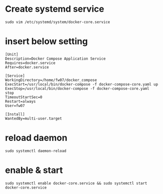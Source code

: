# Create systemd service
```
sudo vim /etc/systemd/system/docker-core.service
```
# insert below setting
```
[Unit]
Description=Docker Compose Application Service
Requires=docker.service
After=docker.service

[Service]
WorkingDirectory=/home/fw07/docker_compose
ExecStart=/usr/local/bin/docker-compose -f docker-compose-core.yaml up
ExecStop=/usr/local/bin/docker-compose -f docker-compose-core.yaml stop
TimeoutStartSec=0
Restart=always
User=fw07

[Install]
WantedBy=multi-user.target
```
# reload daemon
```
sudo systemctl daemon-reload
```
# enable & start
```
sudo systemctl enable docker-core.service && sudo systemctl start docker-core.service
```
